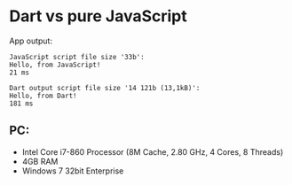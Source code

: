 Dart vs pure JavaScript
=======================

App output:
```
JavaScript script file size '33b':
Hello, from JavaScript!
21 ms

Dart output script file size '14 121b (13,1kB)':
Hello, from Dart!
181 ms
```

PC:
---
* Intel Core i7-860 Processor (8M Cache, 2.80 GHz, 4 Cores, 8 Threads)
* 4GB RAM
* Windows 7 32bit Enterprise

